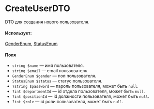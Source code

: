# CreateUserDTO

DTO для создания нового пользователя.

#### Использует:

[GenderEnum](/app/Enums/User/GenderEnum.md), [StatusEnum](/app/Enums/User/StatusEnum.md)

#### Поля

* `string $name` — имя пользователя.
* `string $email` — email пользователя.
* `GenderEnum $gender` — пол пользователя.
* `StatusEnum $status` — статус пользователя.
* `?string $password` — пароль пользователя, может быть `null`.
* `?int $departmentId` — id отдела пользователя, может быть `null`.
* `?int $positionId` — id должности пользователя, может быть `null`.
* `?int $role` — id роли пользователя, может быть `null`.

